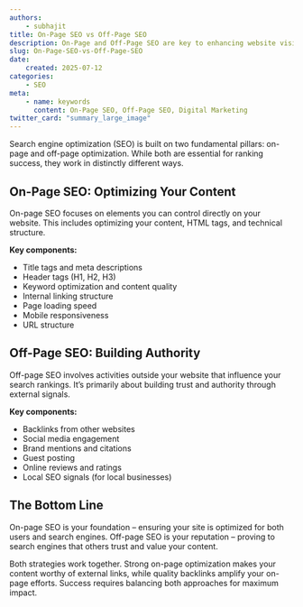 ```yaml
---
authors:
    - subhajit
title: On-Page SEO vs Off-Page SEO
description: On-Page and Off-Page SEO are key to enhancing website visibility and ranking, each with distinct roles in optimization.
slug: On-Page-SEO-vs-Off-Page-SEO
date:
    created: 2025-07-12
categories:
    - SEO  
meta:
    - name: keywords
      content: On-Page SEO, Off-Page SEO, Digital Marketing
twitter_card: "summary_large_image"
---
```

Search engine optimization (SEO) is built on two fundamental pillars: on-page and off-page optimization. While both are essential for ranking success, they work in distinctly different ways.

<!-- more -->
## On-Page SEO: Optimizing Your Content

On-page SEO focuses on elements you can control directly on your website. This includes optimizing your content, HTML tags, and technical structure.

**Key components:**

- Title tags and meta descriptions
- Header tags (H1, H2, H3)
- Keyword optimization and content quality
- Internal linking structure
- Page loading speed
- Mobile responsiveness
- URL structure

## Off-Page SEO: Building Authority

Off-page SEO involves activities outside your website that influence your search rankings. It’s primarily about building trust and authority through external signals.

**Key components:**

- Backlinks from other websites
- Social media engagement
- Brand mentions and citations
- Guest posting
- Online reviews and ratings
- Local SEO signals (for local businesses)

## The Bottom Line

On-page SEO is your foundation – ensuring your site is optimized for both users and search engines. Off-page SEO is your reputation – proving to search engines that others trust and value your content.

Both strategies work together. Strong on-page optimization makes your content worthy of external links, while quality backlinks amplify your on-page efforts. Success requires balancing both approaches for maximum impact.
